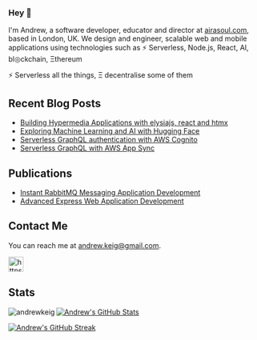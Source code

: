 ### Hey 👋

I'm Andrew, a software developer, educator and director at [airasoul.com](http://airasoul.com), based in London, UK.  We design and engineer, scalable web and mobile applications using technologies such as ⚡ Serverless, Node.js, React, AI, bl◎ckchain, Ξthereum

⚡ Serverless all the things, Ξ decentralise some of them

<h2>Recent Blog Posts</h2>
<ul>
  <li><a href="https://airasoul.com/building-hypermedia-apps-with-elysiajs-react-and-htmx">Building Hypermedia Applications with elysiajs, react and htmx</a></li>
  <li><a href="https://airasoul.com/exploring-machine-learning-and-ai-with-hugging-face">Exploring Machine Learning and AI with Hugging Face</a></li>
  <li><a href="https://airasoul.com/serverless-graphql-authentication-with-cognito">Serverless GraphQL authentication with AWS Cognito</a></li>
  <li><a href="https://airasoul.com/serverless-graphql-with-appsync">Serverless GraphQL with AWS App Sync</a></li>
</ul>

<h2>Publications</h2>
<ul>
<li><a href="https://www.amazon.co.uk/Instant-RabbitMQ-Messaging-Application-Development-ebook/dp/B00CX2U2GA" rel="nofollow">Instant RabbitMQ Messaging Application Development </a></li>
<li><a href="https://www.amazon.co.uk/Advanced-Express-Web-Application-Development-ebook/dp/B00GX9FFDE" rel="nofollow">Advanced Express Web Application Development</a></li>
</ul>

<h2>Contact Me</h2>
<p>You can reach me at <a href="mailto:andrew.keig@gmail.com">andrew.keig@gmail.com</a>.</p>
<span>
<!-- <a href="https://twitter.com/airasoul" target="blank"><img align="center" src="https://cdn.jsdelivr.net/npm/simple-icons@3.0.1/icons/twitter.svg" alt="https://twitter.com/airasoul" height="30" width="30" /></a> -->
<a href="https://linkedin.com/in/andrewkeig/" target="blank"><img align="center" src="https://cdn.jsdelivr.net/npm/simple-icons@3.0.1/icons/linkedin.svg" alt="https://www.linkedin.com/in/andrewkeig/" height="30" width="30" /></a>
</span>

<h2>Stats</h2>
<p><img align="left" src="https://github-readme-stats.vercel.app/api/top-langs/?username=andrewkeig&layout=compact&hide=html" alt="andrewkeig" /></p>

[![Andrew's GitHub Stats](https://github-readme-stats.vercel.app/api?username=andrewkeig)](https://github.com/andrewkeig/github-readme-stats)

[![Andrew's GitHub Streak](https://github-readme-streak-stats.herokuapp.com?user=andrewkeig&hide_border=true)](https://git.io/streak-stats)
